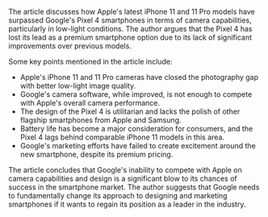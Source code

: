 The article discusses how Apple's latest iPhone 11 and 11 Pro models have surpassed Google's Pixel 4 smartphones in terms of camera capabilities, particularly in low-light conditions. The author argues that the Pixel 4 has lost its lead as a premium smartphone option due to its lack of significant improvements over previous models.

Some key points mentioned in the article include:

* Apple's iPhone 11 and 11 Pro cameras have closed the photography gap with better low-light image quality.
* Google's camera software, while improved, is not enough to compete with Apple's overall camera performance.
* The design of the Pixel 4 is utilitarian and lacks the polish of other flagship smartphones from Apple and Samsung.
* Battery life has become a major consideration for consumers, and the Pixel 4 lags behind comparable iPhone 11 models in this area.
* Google's marketing efforts have failed to create excitement around the new smartphone, despite its premium pricing.

The article concludes that Google's inability to compete with Apple on camera capabilities and design is a significant blow to its chances of success in the smartphone market. The author suggests that Google needs to fundamentally change its approach to designing and marketing smartphones if it wants to regain its position as a leader in the industry.